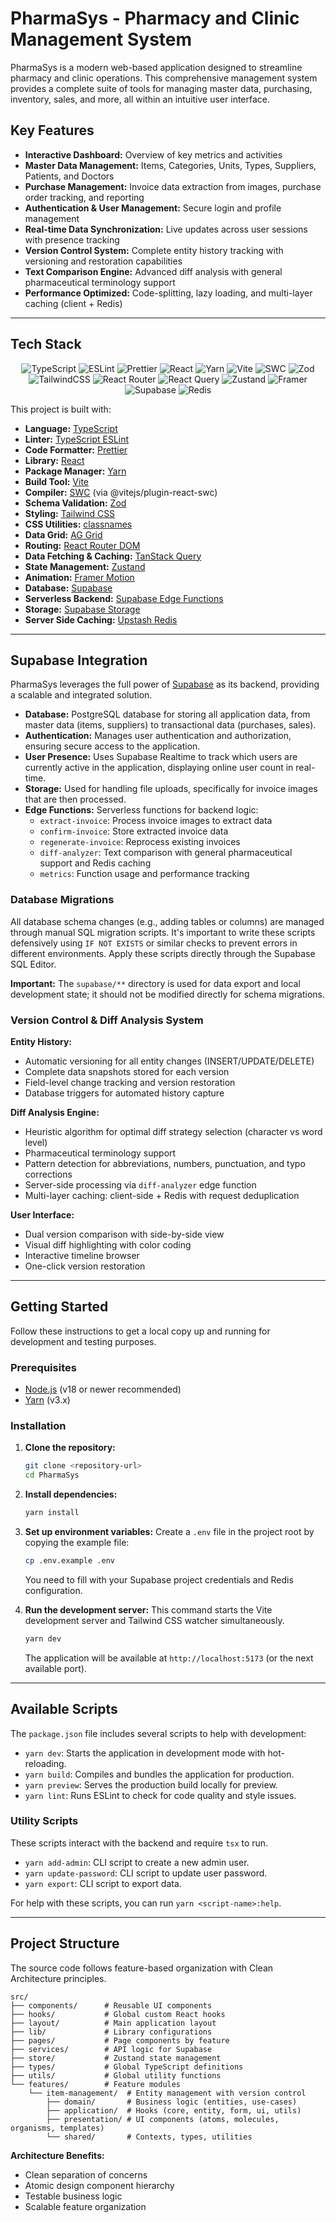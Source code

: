 # PharmaSys - Pharmacy and Clinic Management System

PharmaSys is a modern web-based application designed to streamline pharmacy and clinic operations. This comprehensive management system provides a complete suite of tools for managing master data, purchasing, inventory, sales, and more, all within an intuitive user interface.

## Key Features

- **Interactive Dashboard:** Overview of key metrics and activities
- **Master Data Management:** Items, Categories, Units, Types, Suppliers, Patients, and Doctors
- **Purchase Management:** Invoice data extraction from images, purchase order tracking, and reporting
- **Authentication & User Management:** Secure login and profile management
- **Real-time Data Synchronization:** Live updates across user sessions with presence tracking
- **Version Control System:** Complete entity history tracking with versioning and restoration capabilities
- **Text Comparison Engine:** Advanced diff analysis with general pharmaceutical terminology support
- **Performance Optimized:** Code-splitting, lazy loading, and multi-layer caching (client + Redis)

---

## Tech Stack

<div align="center">

![TypeScript](https://img.shields.io/badge/typescript-%23007ACC.svg?style=for-the-badge&logo=typescript&logoColor=white)
![ESLint](https://img.shields.io/badge/ESLint-4B3263?style=for-the-badge&logo=eslint&logoColor=white)
![Prettier](https://img.shields.io/badge/prettier-%23F7B93E.svg?style=for-the-badge&logo=prettier&logoColor=black)
![React](https://img.shields.io/badge/react-%2320232a.svg?style=for-the-badge&logo=react&logoColor=%2361DAFB)
![Yarn](https://img.shields.io/badge/yarn-%232C8EBB.svg?style=for-the-badge&logo=yarn&logoColor=white)
![Vite](https://img.shields.io/badge/vite-%23646CFF.svg?style=for-the-badge&logo=vite&logoColor=white)
![SWC](https://img.shields.io/badge/swc-%23FFFFFF.svg?style=for-the-badge&logo=swc&logoColor=black)
![Zod](https://img.shields.io/badge/zod-%233068b7.svg?style=for-the-badge&logo=zod&logoColor=white)
![TailwindCSS](https://img.shields.io/badge/tailwindcss-%2338B2AC.svg?style=for-the-badge&logo=tailwind-css&logoColor=white)
![React Router](https://img.shields.io/badge/React_Router-CA4245?style=for-the-badge&logo=react-router&logoColor=white)
![React Query](https://img.shields.io/badge/-React%20Query-FF4154?style=for-the-badge&logo=react%20query&logoColor=white)
![Zustand](https://img.shields.io/badge/zustand-%233068b7.svg?style=for-the-badge&logo=zustand&logoColor=white)
![Framer](https://img.shields.io/badge/Framer-black?style=for-the-badge&logo=framer&logoColor=blue)
![Supabase](https://img.shields.io/badge/Supabase-3ECF8E?style=for-the-badge&logo=supabase&logoColor=white)
![Redis](https://img.shields.io/badge/redis-%23DD0031.svg?style=for-the-badge&logo=redis&logoColor=white)

</div>

This project is built with:

- **Language:** [TypeScript](https://www.typescriptlang.org/)
- **Linter:** [TypeScript ESLint](https://typescript-eslint.io/)
- **Code Formatter:** [Prettier](https://prettier.io/)
- **Library:** [React](https://react.dev/)
- **Package Manager:** [Yarn](https://www.yarnpkg.com/)
- **Build Tool:** [Vite](https://vitejs.dev/)
- **Compiler:** [SWC](https://swc.rs/) (via @vitejs/plugin-react-swc)
- **Schema Validation:** [Zod](https://zod.dev/)
- **Styling:** [Tailwind CSS](https://tailwindcss.com/)
- **CSS Utilities:** [classnames](https://github.com/JedWatson/classnames)
- **Data Grid:** [AG Grid](https://ag-grid.com/)
- **Routing:** [React Router DOM](https://reactrouter.com/)
- **Data Fetching & Caching:** [TanStack Query](https://tanstack.com/query/latest)
- **State Management:** [Zustand](https://zustand-demo.pmnd.rs/)
- **Animation:** [Framer Motion](https://www.framer.com/motion/)
- **Database:** [Supabase](https://supabase.com/database)
- **Serverless Backend:** [Supabase Edge Functions](https://supabase.com/edge-functions)
- **Storage:** [Supabase Storage](https://supabase.com/storage)
- **Server Side Caching:** [Upstash Redis](https://upstash.com/)

---

## Supabase Integration

PharmaSys leverages the full power of [Supabase](https://supabase.com/) as its backend, providing a scalable and integrated solution.

- **Database:** PostgreSQL database for storing all application data, from master data (items, suppliers) to transactional data (purchases, sales).
- **Authentication:** Manages user authentication and authorization, ensuring secure access to the application.
- **User Presence:** Uses Supabase Realtime to track which users are currently active in the application, displaying online user count in real-time.
- **Storage:** Used for handling file uploads, specifically for invoice images that are then processed.
- **Edge Functions:** Serverless functions for backend logic:
  - `extract-invoice`: Process invoice images to extract data
  - `confirm-invoice`: Store extracted invoice data
  - `regenerate-invoice`: Reprocess existing invoices
  - `diff-analyzer`: Text comparison with general pharmaceutical support and Redis caching
  - `metrics`: Function usage and performance tracking

### Database Migrations

All database schema changes (e.g., adding tables or columns) are managed through manual SQL migration scripts. It's important to write these scripts defensively using `IF NOT EXISTS` or similar checks to prevent errors in different environments. Apply these scripts directly through the Supabase SQL Editor.

**Important:** The `supabase/**` directory is used for data export and local development state; it should not be modified directly for schema migrations.

### Version Control & Diff Analysis System

**Entity History:**

- Automatic versioning for all entity changes (INSERT/UPDATE/DELETE)
- Complete data snapshots stored for each version
- Field-level change tracking and version restoration
- Database triggers for automated history capture

**Diff Analysis Engine:**

- Heuristic algorithm for optimal diff strategy selection (character vs word level)
- Pharmaceutical terminology support
- Pattern detection for abbreviations, numbers, punctuation, and typo corrections
- Server-side processing via `diff-analyzer` edge function
- Multi-layer caching: client-side + Redis with request deduplication

**User Interface:**

- Dual version comparison with side-by-side view
- Visual diff highlighting with color coding
- Interactive timeline browser
- One-click version restoration

---

## Getting Started

Follow these instructions to get a local copy up and running for development and testing purposes.

### Prerequisites

- [Node.js](https://nodejs.org/) (v18 or newer recommended)
- [Yarn](https://yarnpkg.com/) (v3.x)

### Installation

1.  **Clone the repository:**

    ```sh
    git clone <repository-url>
    cd PharmaSys
    ```

2.  **Install dependencies:**

    ```sh
    yarn install
    ```

3.  **Set up environment variables:**
    Create a `.env` file in the project root by copying the example file:

    ```sh
    cp .env.example .env
    ```

    You need to fill with your Supabase project credentials and Redis configuration.

4.  **Run the development server:**
    This command starts the Vite development server and Tailwind CSS watcher simultaneously.
    ```sh
    yarn dev
    ```
    The application will be available at `http://localhost:5173` (or the next available port).

---

## Available Scripts

The `package.json` file includes several scripts to help with development:

- `yarn dev`: Starts the application in development mode with hot-reloading.
- `yarn build`: Compiles and bundles the application for production.
- `yarn preview`: Serves the production build locally for preview.
- `yarn lint`: Runs ESLint to check for code quality and style issues.

### Utility Scripts

These scripts interact with the backend and require `tsx` to run.

- `yarn add-admin`: CLI script to create a new admin user.
- `yarn update-password`: CLI script to update user password.
- `yarn export`: CLI script to export data.

For help with these scripts, you can run `yarn <script-name>:help`.

---

## Project Structure

The source code follows feature-based organization with Clean Architecture principles.

```
src/
├── components/      # Reusable UI components
├── hooks/           # Global custom React hooks
├── layout/          # Main application layout
├── lib/             # Library configurations
├── pages/           # Page components by feature
├── services/        # API logic for Supabase
├── store/           # Zustand state management
├── types/           # Global TypeScript definitions
├── utils/           # Global utility functions
└── features/        # Feature modules
    └── item-management/  # Entity management with version control
        ├── domain/       # Business logic (entities, use-cases)
        ├── application/  # Hooks (core, entity, form, ui, utils)
        ├── presentation/ # UI components (atoms, molecules, organisms, templates)
        └── shared/       # Contexts, types, utilities
```

**Architecture Benefits:**

- Clean separation of concerns
- Atomic design component hierarchy
- Testable business logic
- Scalable feature organization
